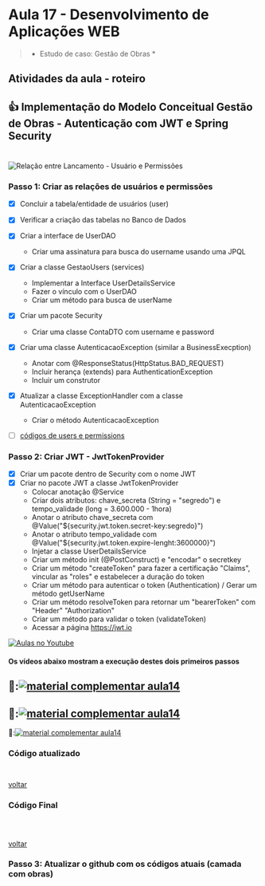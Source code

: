 # Aula 17 - Desenvolvimento de Aplicações WEB

> 
> 
>  * Estudo de caso: Gestão de Obras *


## Atividades da aula - roteiro

## :+1: Implementação do Modelo Conceitual Gestão de Obras - Autenticação com JWT e Spring Security


#

![Relação entre Lancamento - Usuário e Permissões](https://github.com/marcoswagner-commits/gestao_obras_aula_daw/blob/bf5d7c17f9f1096d18524edf67596225abc4e149/documentos/User_Permissions.png)

### Passo 1: Criar as relações de usuários e permissões
- [x] Concluir a tabela/entidade de usuários (user)
- [x] Verificar a criação das tabelas no Banco de Dados
- [x] Criar a interface de UserDAO
  - Criar uma assinatura para busca do username usando uma JPQL   
- [x] Criar a classe GestaoUsers (services)
  - Implementar a Interface UserDetailsService
  - Fazer o vínculo com o UserDAO
  - Criar um método para busca de userName
- [x] Criar um pacote Security
  - Criar uma classe ContaDTO com username e password
- [x] Criar uma classe AutenticacaoException (similar a BusinessExecption)
  - Anotar com @ResponseStatus(HttpStatus.BAD_REQUEST)
  - Incluir herança (extends) para AuthenticationException
  - Incluir um construtor
- [x] Atualizar a classe ExceptionHandler com a classe AutenticacaoException
  - Criar o método AutenticacaoException
 - [ ] [códigos de users e permissions](#código-atualizado)


### Passo 2: Criar JWT - JwtTokenProvider
- [x] Criar um pacote dentro de Security com o nome JWT
- [x] Criar no pacote JWT a classe JwtTokenProvider
  - Colocar anotação @Service
  - Criar dois atributos: chave_secreta (String = "segredo") e tempo_validade (long = 3.600.000 - 1hora)
  - Anotar o atributo chave_secreta com @Value("${security.jwt.token.secret-key:segredo}")
  - Anotar o atributo tempo_validade com @Value("${security.jwt.token.expire-lenght:3600000}")
  - Injetar a classe UserDetailsService
  - Criar um método init (@PostConstruct) e "encodar" o secretkey
  - Criar um método "createToken" para fazer a certificação "Claims", vincular as "roles" e estabelecer a duração do token
  - Criar um método para autenticar o token (Authentication) / Gerar um método getUserName
  - Criar um método resolveToken para retornar um "bearerToken" com "Header" "Authorization"
  - Criar um método para validar o token (validateToken)
  - Acessar a página https://jwt.io

[![Aulas no Youtube](https://github.com/marcoswagner-commits/gestao_obras_aula_daw/blob/cb3e2ea9547f9ddc831277f07919c3e78451eb92/yt-icon.png)](https://www.youtube.com/channel/UCfO-aJxKLqau0TnL0AfNAvA)
####  Os vídeos abaixo mostram a execução destes dois primeiros passos

🥇:[![material complementar aula14](https://github.com/marcoswagner-commits/gestao_obras_aula_daw/blob/453a8d1cfb45bc3b0c35c4df91cbe8e8dc89b540/documentos/Capa_Aula16.png)](https://www.youtube.com/watch?v=VqcttlfbeIk)
-
🥈:[![material complementar aula14](https://github.com/marcoswagner-commits/gestao_obras_aula_daw/blob/453a8d1cfb45bc3b0c35c4df91cbe8e8dc89b540/documentos/Capa_Aula16.png)](https://www.youtube.com/watch?v=omG0xcaolp4)
-
🥉:[![material complementar aula14](https://github.com/marcoswagner-commits/gestao_obras_aula_daw/blob/453a8d1cfb45bc3b0c35c4df91cbe8e8dc89b540/documentos/Capa_Aula16.png)](https://www.youtube.com/watch?v=yx7FlCdwapE)


### Código atualizado

```


```
[voltar](#passo-1-criar-as-relações-de-usuários-e-permissões)

### Código Final

```



```
[voltar](#passo-2-criar-as-relações-de-usuários-e-permissões)


### Passo 3: Atualizar o github com os códigos atuais (camada com obras)

